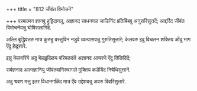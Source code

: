 +++
title = "812 जीवंत विमोचनॆ"

+++
परमात्मन ज्ञानवु हुट्टिदागलू, अज्ञानद साधनगळ जाडिनिंद प्रतिबिंबवु अनुसरिसुत्तदॆ; आद्दरिंद जीवंत विमोचनॆयन्नु घोषिसलागिदॆ.

अल्लि बुद्धिवंतरु मात्र कुरुहु वस्तुविन नडुवॆ व्यत्यासवन्नु गुरुतिसुत्तारॆ; कॆलवरु इदु विचलन शक्तिय ऒंदु भाग ऎंदु हेळुत्तारॆ.

इन्नु कॆलवरिगॆ अदु बॆळ्ळुळ्ळिय परिमळदंतॆ अज्ञानद आचरणॆ ऎंदु तिळिदिदॆ;

सर्वज्ञनाद आत्मज्ञानियु जीवंतवागिरुवागले मुक्तिय कडॆयिंद निषेधिसुत्तानॆ.

अदु श्रवण मत्तु इतर विधानगळिंद मात्र ऎंब उद्देशवन्नु अवरु विवरिसुत्तारॆ.

